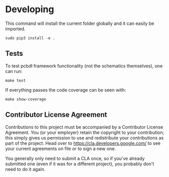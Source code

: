 # Developing

This command will install the current folder globally and it can easily be imported.

    sudo pip3 install -e .

## Tests

To test pcbdl framework functionality (not the schematics themselves), one can run:

    make test

If everything passes the code coverage can be seen with:

    make show-coverage

## Contributor License Agreement

Contributions to this project must be accompanied by a Contributor License
Agreement. You (or your employer) retain the copyright to your contribution;
this simply gives us permission to use and redistribute your contributions as
part of the project. Head over to <https://cla.developers.google.com/> to see
your current agreements on file or to sign a new one.

You generally only need to submit a CLA once, so if you've already submitted one
(even if it was for a different project), you probably don't need to do it
again.
